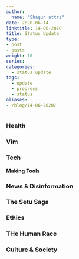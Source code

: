 ```yaml
---
author:
  name: "Shagun attri"
date: 2020-06-14
linktitle: 14-06-2020
title: Status Update
type:
- post
- posts
weight: 10
series:
categories:
  - status update
tags:
  - update
  - progress
  - status
aliases:
- /blog/14-06-2020/
---
```


### Health


### Vim


### Tech


**Making Tools**


### News & Disinformation


### The Setu Saga 


### Ethics


### THe Human Race


### Culture & Society


